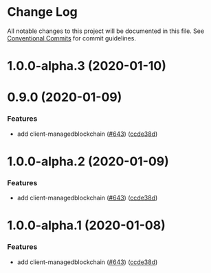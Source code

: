 # Change Log

All notable changes to this project will be documented in this file.
See [Conventional Commits](https://conventionalcommits.org) for commit guidelines.

# 1.0.0-alpha.3 (2020-01-10)



# 0.9.0 (2020-01-09)


### Features

* add client-managedblockchain ([#643](https://github.com/aws/aws-sdk-js-v3/issues/643)) ([ccde38d](https://github.com/aws/aws-sdk-js-v3/commit/ccde38d))





# 1.0.0-alpha.2 (2020-01-09)


### Features

* add client-managedblockchain ([#643](https://github.com/aws/aws-sdk-js-v3/issues/643)) ([ccde38d](https://github.com/aws/aws-sdk-js-v3/commit/ccde38d))





# 1.0.0-alpha.1 (2020-01-08)


### Features

* add client-managedblockchain ([#643](https://github.com/aws/aws-sdk-js-v3/issues/643)) ([ccde38d](https://github.com/aws/aws-sdk-js-v3/commit/ccde38d))
